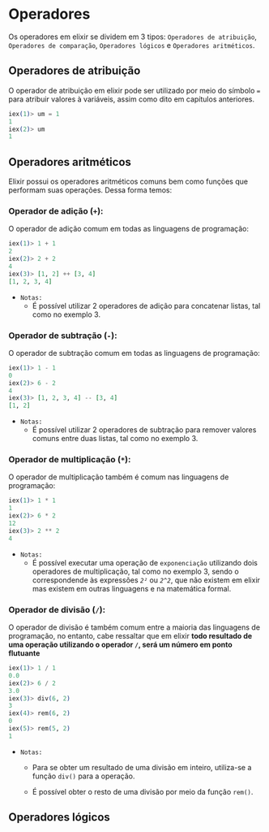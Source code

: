 # Operadores

Os operadores em elixir se dividem em 3 tipos: `Operadores de atribuição`, `Operadores de comparação`,  `Operadores lógicos` e `Operadores aritméticos`. 

## Operadores de atribuição

O operador de atribuição em elixir pode ser utilizado por meio do símbolo `=` para atribuir valores à variáveis, assim como dito em capítulos anteriores.

```elixir
iex(1)> um = 1
1
iex(2)> um
1
```

## Operadores aritméticos

Elixir possui os operadores aritméticos comuns bem como funções que performam suas operações. Dessa forma temos:

### Operador de adição (`+`):

O operador de adição comum em todas as linguagens de programação:

```elixir
iex(1)> 1 + 1
2
iex(2)> 2 + 2
4
iex(3)> [1, 2] ++ [3, 4]
[1, 2, 3, 4]
```

  * `Notas:` 
    * É possível utilizar 2 operadores de adição para concatenar listas, tal como no exemplo 3.

### Operador de subtração (`-`):

O operador de subtração comum em todas as linguagens de programação:

```elixir
iex(1)> 1 - 1
0
iex(2)> 6 - 2
4
iex(3)> [1, 2, 3, 4] -- [3, 4]
[1, 2]
```

  * `Notas:` 
    * É possível utilizar 2 operadores de subtração para remover valores comuns entre duas listas, tal como no exemplo 3.

### Operador de multiplicação (`*`):

O operador de multiplicação também é comum nas linguagens de programação:

```elixir
iex(1)> 1 * 1
1
iex(2)> 6 * 2
12
iex(3)> 2 ** 2
4
```

  * `Notas:` 
    * É possível executar uma operação de `exponenciação` utilizando dois operadores de multiplicação, tal como no exemplo 3, sendo o correspondende às expressões _`2²`_ ou _`2^2`_, que não existem em elixir mas existem em outras linguagens e na matemática formal.

### Operador de divisão (`/`):
O operador de divisão é também comum entre a maioria das linguagens de programação, no entanto, cabe ressaltar que em elixir **todo resultado de uma operação utilizando o operador `/`, será um número em ponto flutuante**

```elixir
iex(1)> 1 / 1
0.0
iex(2)> 6 / 2
3.0
iex(3)> div(6, 2)
3
iex(4)> rem(6, 2)
0
iex(5)> rem(5, 2)
1
```

  * `Notas:` 
    * Para se obter um resultado de uma divisão em inteiro, utiliza-se a função `div()` para a operação.

    * É possível obter o resto de uma divisão por meio da função `rem()`.


## Operadores lógicos
